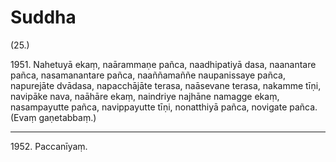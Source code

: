 # Suddha

(25.)

1951\. Nahetuyā ekaṃ, naārammaṇe pañca, naadhipatiyā dasa, naanantare pañca, nasamanantare pañca, naaññamaññe naupanissaye pañca, napurejāte dvādasa, napacchājāte terasa, naāsevane terasa, nakamme tīṇi, navipāke nava, naāhāre ekaṃ, naindriye najhāne namagge ekaṃ, nasampayutte pañca, navippayutte tīṇi, nonatthiyā pañca, novigate pañca. (Evaṃ gaṇetabbaṃ.)

---

1952\. Paccanīyaṃ.
